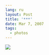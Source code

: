 ```yaml
---
lang: ru
layout: Post
title: '***'
date: Mar 7, 2007
tags:
  - photos
---
```


![](/images/blog/Sapegin-Artem-20D-2007-03-04-276-7630.jpg)
